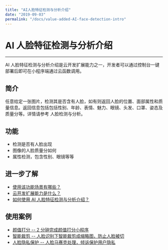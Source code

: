 ```yaml
---
title: "AI人脸特征检测与分析介绍"
date: "2019-09-03"
permalink: "/docs/value-added-AI-face-detection-intro"
---
```


# AI 人脸特征检测与分析介绍

---

AI 人脸特征检测与分析介绍是云开发扩展能力之一，开发者可以通过控制台一键部署后即可在小程序端通过云函数调用。

## 简介

任意给定一张图片，检测其是否含有人脸，如有则返回人脸的位置、面部属性和质量信息。返回信息包括包括性别、年龄、表情、魅力、眼镜、头发、口罩、姿态及质量分等。详情请参考 人脸检测与分析。

## 功能

- 检测是否有人脸出现
- 图像的人脸质量分如何
- 属性检测，包含性别、眼镜等等

## 进一步了解

- [使用该功能场景有哪些？](//docs/value-added-AI-face-detection-scenes/)
- [云开发扩展能力是什么？](//docs/value-added-cloud-introduction/)
- [如何使用 AI 人脸特征检测与分析介绍？](//docs/value-added-AI-face-detection-guidelines/)

## 使用案例

- [颜值打分 -- 2 分钟完成颜值打分小程序](//docs/value-added-2minute-face-score/)
- [智能裁剪 -- 人脸识别下智能裁剪成缩略图，防止人脸被切](//docs/value-added-ai-cutting/)
- [人脸隐私保护 -- 人脸马赛克处理，倾诉保护用户隐私](//docs/value-added-face-protect/)
